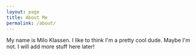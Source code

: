 ```yaml
---
layout: page
title: About Me
permalink: /about/
---
```


My name is Milo Klassen.  I like to think I'm a pretty cool dude.  Maybe I'm not.  I will add more stuff here later!
